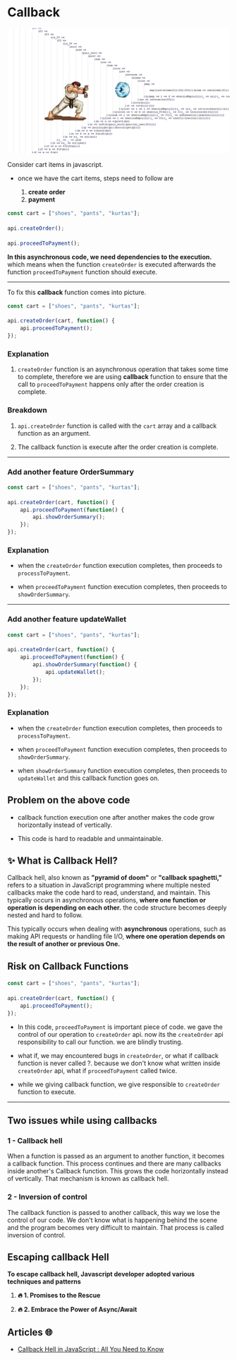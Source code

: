 # Callback 

![demo](/assets/demo21.png)

Consider cart items in javascript.

* once we have the cart items, steps need to follow are 

    1. **create order**
    2. **payment**


```js
const cart = ["shoes", "pants", "kurtas"];

api.createOrder();

api.proceedToPayment();
```

**In this asynchronous code, we need dependencies to the execution.** which means when the function `createOrder` is executed afterwards the function `proceedToPayment` function should execute.

--- 
To fix this **callback** function comes into picture.


```js
const cart = ["shoes", "pants", "kurtas"];

api.createOrder(cart, function() {
    api.proceedToPayment();
});
```

### Explanation

1. `createOrder` function is an asynchronous operation that takes some time to complete, therefore we are using **callback** function to ensure that the call to `proceedToPayment` happens only after the order creation is complete.

### Breakdown

1. `api.createOrder` function is called with the `cart` array and a callback function as an argument.

2. The callback function is execute after the order creation is complete.

---

### Add another feature **OrderSummary**



```js
const cart = ["shoes", "pants", "kurtas"];

api.createOrder(cart, function() {
    api.proceedToPayment(function() {
        api.showOrderSummary();
    });
});
```
### Explanation

* when the `createOrder` function execution completes, then proceeds to `processToPayment`.

* when `proceedToPayment` function execution completes, then proceeds to `showOrderSummary`.

---

### Add another feature **updateWallet**


```js
const cart = ["shoes", "pants", "kurtas"];

api.createOrder(cart, function() {
    api.proceedToPayment(function() {
        api.showOrderSummary(function() {
            api.updateWallet();
        });
    });
});
```

### Explanation

* when the `createOrder` function execution completes, then proceeds to `processToPayment`.

* when `proceedToPayment` function execution completes, then proceeds to `showOrderSummary`.

* when `showOrderSummary` function execution completes, then proceeds to `updateWallet` and this callback function goes on.




## Problem on the above code 

* callback function execution one after another makes the code grow horizontally instead of vertically.

* This code is hard to readable and unmaintainable.

## ✨ What is Callback Hell?

Callback hell, also known as **"pyramid of doom"** or **"callback spaghetti,"** refers to a situation in JavaScript programming where multiple nested callbacks make the code hard to read, understand, and maintain. This typically occurs in asynchronous operations, **where one function or operation is depending on each other.** the code structure becomes deeply nested and hard to follow.

 This typically occurs when dealing with **asynchronous** operations, such as making API requests or handling file I/O, **where one operation depends on the result of another or previous One.**


## Risk on Callback Functions

```js
const cart = ["shoes", "pants", "kurtas"];

api.createOrder(cart, function() {
    api.proceedToPayment();
});
```

* In this code, `proceedToPayment` is important piece of code. we gave the control of our operation to `createOrder` api. now its the `createOrder` api responsibility to call our function. we are blindly trusting. 

* what if, we may encountered bugs in `createOrder`, or what if callback function is never called ?. because we don't know what written inside `createOrder` api, what if `proceedToPayment` called twice.

* while we giving callback function, we give responsible to `createOrder` function to execute.

---

## Two issues while using callbacks

### 1 - Callback hell

When a function is passed as an argument to another function, it becomes a callback function. This process continues and there are many callbacks inside another's Callback function.
This grows the code horizontally instead of vertically. That mechanism is known as callback hell. 

### 2 - Inversion of control

The callback function is passed to another callback, this way we lose the control of our code. We don't know what is happening behind the scene and the program becomes very difficult to maintain. 
That process is called inversion of control. 


## Escaping callback Hell

**To escape callback hell, Javascript developer adopted various techniques and patterns**

1. **🔥 1. Promises to the Rescue**

2. **🔥 2. Embrace the Power of Async/Await**


## Articles 🌐

* [Callback Hell in JavaScript : All You Need to Know](https://medium.com/@raihan_tazdid/callback-hell-in-javascript-all-you-need-to-know-296f7f5d3c1)